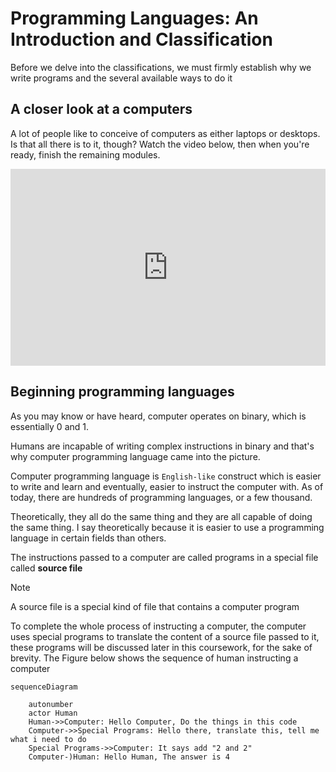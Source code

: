 # Programming Languages: An Introduction and Classification


Before we delve into the classifications, we must firmly establish why we write
programs and the several available ways to do it

## A closer look at a computers

A lot of people like to conceive of computers as either laptops or desktops. Is
that all there is to it, though? Watch the video below, then when you're ready,
finish the remaining modules.

<iframe width="100%" height="315" src="https://www.youtube.com/embed/rRSD128KWIM?si=q3jzMjQYlHnioC2R" title="YouTube video player" frameborder="0" allow="accelerometer; autoplay; clipboard-write; encrypted-media; gyroscope; picture-in-picture; web-share" referrerpolicy="strict-origin-when-cross-origin" allowfullscreen></iframe>

## Beginning programming languages

As you may know or have heard, computer operates on binary, which is essentially
0 and 1.

Humans are incapable of writing complex instructions in binary and that's why
computer programming language came into the picture.

Computer programming language is `English-like` construct which is easier to
write and learn and eventually, easier to instruct the computer with. As of
today, there are hundreds of programming languages, or a few thousand.

Theoretically, they all do the same thing and they are all capable of doing the
same thing. I say theoretically because it is easier to use a programming
language in certain fields than others.

The instructions passed to a computer are called programs in a special file
called **source file**


> [!NOTE] 
> A source file is a special kind of file that contains a computer program


To complete the whole process of instructing a computer, the computer uses special programs to translate the content of a source file passed to it, these programs will be discussed later in this coursework, for the sake of brevity. The Figure below shows the sequence of human instructing a computer 


```mermaid
sequenceDiagram

    autonumber
    actor Human
    Human->>Computer: Hello Computer, Do the things in this code
    Computer->>Special Programs: Hello there, translate this, tell me what i need to do
    Special Programs->>Computer: It says add "2 and 2"
    Computer-)Human: Hello Human, The answer is 4
```